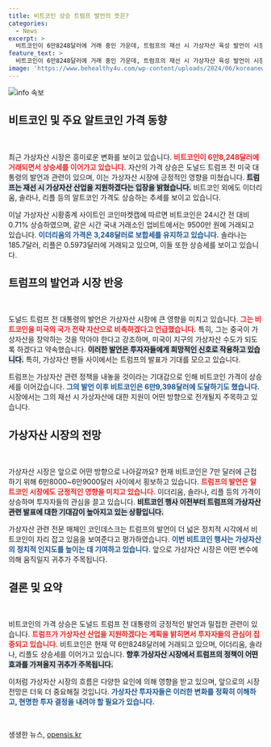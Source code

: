 ```yaml
---
title: 비트코인 상승 트럼프 발언의 뜻은?
categories:
  - News
excerpt: >
  비트코인이 6만8248달러에 거래 중인 가운데, 트럼프의 재선 시 가상자산 육성 발언이 시장에 긍정적 영향을 미쳤습니다. 이더리움, 솔라나, 리플도 가격 상승세를 보이며 가상화폐 시장이 활기를 띠고 있습니다!
feature_text: >
  비트코인이 6만8248달러에 거래 중인 가운데, 트럼프의 재선 시 가상자산 육성 발언이 시장에 긍정적 영향을 미쳤습니다. 이더리움, 솔라나, 리플도 가격 상승세를 보이며 가상화폐 시장이 활기를 띠고 있습니다!
image: 'https://www.behealthy4u.com/wp-content/uploads/2024/06/koreanews.jpg'
---
```


<p><img src="https://www.behealthy4u.com/wp-content/uploads/2024/06/koreanews.jpg" alt="info 속보" /></p>

<h2 data-ke-size="size26">비트코인 및 주요 알트코인 가격 동향</h2>

<p data-ke-size="size16">&nbsp;</p>

<p>최근 가상자산 시장은 흥미로운 변화를 보이고 있습니다. <b><span style="color: #ee2323;">비트코인이 6만8,248달러에 거래되면서 상승세를 이어가고 있습니다.</span></b> 자산의 가격 상승은 도널드 트럼프 전 미국 대통령의 발언과 관련이 있으며, 이는 가상자산 시장에 긍정적인 영향을 미쳤습니다. <b><span style="background-color: #21538527;">트럼프는 재선 시 가상자산 산업을 지원하겠다는 입장을 밝혔습니다.</span></b> 비트코인 외에도 이더리움, 솔라나, 리플 등의 알트코인 가격도 상승하는 추세를 보이고 있습니다.</p>

<p>이날 가상자산 시황중계 사이트인 코인마켓캡에 따르면 비트코인은 24시간 전 대비 0.71% 상승하였으며, 같은 시간 국내 거래소인 업비트에서는 9500만 원에 거래되고 있습니다. <b><span style="color: #1a5490;">이더리움의 가격은 3,248달러로 보합세를 유지하고 있습니다.</span></b> 솔라나는 185.7달러, 리플은 0.5973달러에 거래되고 있으며, 이들 또한 상승세를 보이고 있습니다.</p>

<h2 data-ke-size="size26">트럼프의 발언과 시장 반응</h2>

<p data-ke-size="size16">&nbsp;</p>

<p>도널드 트럼프 전 대통령의 발언은 가상자산 시장에 큰 영향을 미치고 있습니다. <b><span style="color: #ee2323;">그는 비트코인을 미국의 국가 전략 자산으로 비축하겠다고 언급했습니다.</span></b> 특히, 그는 중국이 가상자산을 장악하는 것을 막아야 한다고 강조하며, 미국이 지구의 가상자산 수도가 되도록 하겠다고 약속했습니다. <b><span style="background-color: #21538527;">이러한 발언은 투자자들에게 희망적인 신호로 작용하고 있습니다.</span></b> 특히, 가상자산 팬들 사이에서는 트럼프의 발표가 기대를 모으고 있습니다.</p>

<p>트럼프는 가상자산 관련 정책을 내놓을 것이라는 기대감으로 인해 비트코인 가격이 상승세를 이어갔습니다. <b><span style="color: #1a5490;">그의 발언 이후 비트코인은 6만9,398달러에 도달하기도 했습니다.</span></b> 시장에서는 그의 재선 시 가상자산에 대한 지원이 어떤 방향으로 전개될지 주목하고 있습니다.</p>

<h2 data-ke-size="size26">가상자산 시장의 전망</h2>

<p data-ke-size="size16">&nbsp;</p>

<p>가상자산 시장은 앞으로 어떤 방향으로 나아갈까요? 현재 비트코인은 7만 달러에 근접하기 위해 6만8000~6만9000달러 사이에서 횡보하고 있습니다. <b><span style="color: #ee2323;">트럼프의 발언은 알트코인 시장에도 긍정적인 영향을 미치고 있습니다.</span></b> 이더리움, 솔라나, 리플 등의 가격이 상승하며 투자자들의 관심을 끌고 있습니다. <b><span style="background-color: #21538527;">비트코인 행사 이전부터 트럼프의 가상자산 관련 발표에 대한 기대감이 높아지고 있는 상황입니다.</span></b></p>

<p>가상자산 관련 전문 매체인 코인데스크는 트럼프의 발언이 더 넓은 정치적 시각에서 비트코인이 자리 잡고 있음을 보여준다고 평가하였습니다. <b><span style="color: #1a5490;">이번 비트코인 행사는 가상자산의 정치적 인지도를 높이는 데 기여하고 있습니다.</span></b> 앞으로 가상자산 시장은 어떤 변수에 의해 움직일지 귀추가 주목됩니다.</p>

<h2 data-ke-size="size26">결론 및 요약</h2>

<p data-ke-size="size16">&nbsp;</p>

<p>비트코인의 가격 상승은 도널드 트럼프 전 대통령의 긍정적인 발언과 밀접한 관련이 있습니다. <b><span style="color: #ee2323;">트럼프가 가상자산 산업을 지원하겠다는 계획을 밝히면서 투자자들의 관심이 집중되고 있습니다.</span></b> 비트코인은 현재 약 6만8248달러에 거래되고 있으며, 이더리움, 솔라나, 리플도 상승세를 이어가고 있습니다. <b><span style="background-color: #21538527;">향후 가상자산 시장에서 트럼프의 정책이 어떤 효과를 가져올지 귀추가 주목됩니다.</span></b> </p>

<p>이처럼 가상자산 시장의 흐름은 다양한 요인에 의해 영향을 받고 있으며, 앞으로의 시장 전망은 더욱 더 중요해질 것입니다. <b><span style="color: #1a5490;">가상자산 투자자들은 이러한 변화를 정확히 이해하고, 현명한 투자 결정을 내려야 할 필요가 있습니다.</span></b> </p>

<p data-ke-size="size16">&nbsp;</p>
생생한 뉴스, <a href="https://opensis.kr" rel="dofollow">opensis.kr</a>


